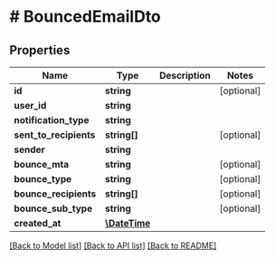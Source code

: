 # # BouncedEmailDto

## Properties

Name | Type | Description | Notes
------------ | ------------- | ------------- | -------------
**id** | **string** |  | [optional] 
**user_id** | **string** |  | 
**notification_type** | **string** |  | 
**sent_to_recipients** | **string[]** |  | [optional] 
**sender** | **string** |  | 
**bounce_mta** | **string** |  | [optional] 
**bounce_type** | **string** |  | [optional] 
**bounce_recipients** | **string[]** |  | [optional] 
**bounce_sub_type** | **string** |  | [optional] 
**created_at** | [**\DateTime**](\DateTime) |  | 

[[Back to Model list]](../../README#documentation-for-models) [[Back to API list]](../../README#documentation-for-api-endpoints) [[Back to README]](../../README)


